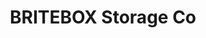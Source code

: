 ---
title: "BRITEBOX Storage Co"
url: /saskatoon/britebox-storage-co-wanuskewin-road-6/
shop: storage rental
---